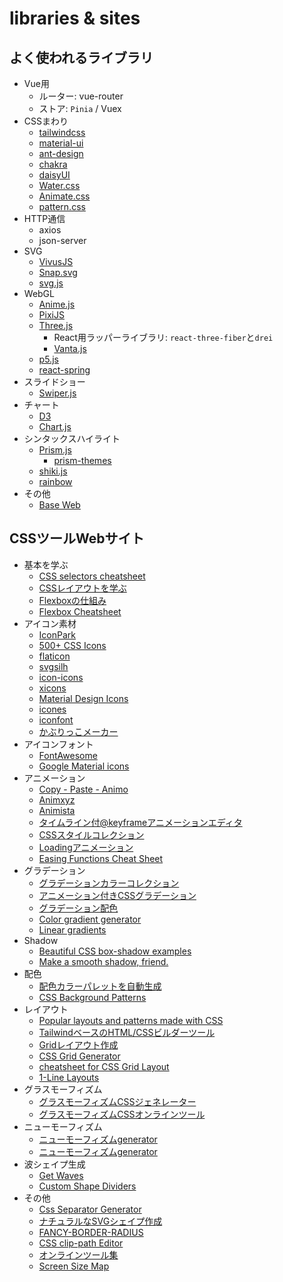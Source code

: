 # libraries & sites

## よく使われるライブラリ

- Vue用
    - ルーター: vue-router
    - ストア: `Pinia` / Vuex
- CSSまわり
    - [tailwindcss](https://tailwindcss.com)
    - [material-ui](https://github.com/mui/material-ui)
    - [ant-design](https://github.com/ant-design/ant-design/)
    - [chakra](https://github.com/chakra-ui/chakra-ui)
    - [daisyUI](https://github.com/saadeghi/daisyui)
    - [Water.css](https://watercss.kognise.dev)
    - [Animate.css](https://animate.style)
    - [pattern.css](https://bansal.io/pattern-css#installation)
- HTTP通信
    - axios
    - json-server
- SVG
    - [VivusJS](https://github.com/maxwellito/vivus#vivusjs)
    - [Snap.svg](https://github.com/adobe-webplatform/Snap.svg)
    - [svg.js](https://github.com/svgdotjs/svg.js)
- WebGL
    - [Anime.js](https://animejs.com)
    - [PixiJS](https://pixijs.com/)
    - [Three.js](https://github.com/mrdoob/three.js)
        - React用ラッパーライブラリ: `react-three-fiber`と`drei`
        - [Vanta.js](https://www.vantajs.com)
    - [p5.js](https://github.com/processing/p5.js)
    - [react-spring](https://github.com/pmndrs/react-spring)
- スライドショー
    - [Swiper.js](https://swiperjs.com)
- チャート
    - [D3](https://github.com/d3/d3)
    - [Chart.js](https://www.chartjs.org/docs/latest/)
- シンタックスハイライト
    - [Prism.js](https://github.com/PrismJS/prism/)
        - [prism-themes](https://github.com/PrismJS/prism-themes)
    - [shiki.js](https://github.com/shikijs/shiki)
    - [rainbow](https://craig.is/making/rainbows)
- その他
    - [Base Web](https://baseweb.design)

## CSSツールWebサイト

- 基本を学ぶ
    - [CSS selectors cheatsheet](https://frontend30.com/css-selectors-cheatsheet/)
    - [CSSレイアウトを学ぶ](https://ja.learnlayout.com)
    - [Flexboxの仕組み](https://www.flexo.icu)
    - [Flexbox Cheatsheet](https://jonibologna.com/blog/flexbox-cheatsheet)
- アイコン素材
    - [IconPark](https://iconpark.oceanengine.com/official)
    - [500+ CSS Icons](https://css.gg)
    - [flaticon](https://www.flaticon.com)
    - [svgsilh](https://svgsilh.com/2196f3/)
    - [icon-icons](https://icon-icons.com)
    - [xicons](https://www.xicons.org/#/)
    - [Material Design Icons](https://materialdesignicons.com)
    - [icones](https://icones.js.org)
    - [iconfont](https://www.iconfont.cn)
    - [かぶりっこメーカー](https://www.iconpon.com/iconmaker/km/)
- アイコンフォント
    - [FontAwesome](https://fontawesome.com)
    - [Google Material icons](https://fonts.google.com/icons?selected=Material+Icons)
- アニメーション
    - [Copy - Paste - Animo](https://cssanimo.netlify.app)
    - [Animxyz](https://animxyz.com)
    - [Animista](https://animista.net/play/basic/scale-down)
    - [タイムライン付@keyframeアニメーションエディタ](https://keyframes.app/)
    - [CSSスタイルコレクション](https://www.csswand.dev)
    - [Loadingアニメーション](https://epic-spinners.epicmax.co)
    - [Easing Functions Cheat Sheet](https://easings.net/en)
- グラデーション
    - [グラデーションカラーコレクション](https://hypercolor.dev/)
    - [アニメーション付きCSSグラデーション](https://fuze.8bit.codes)
    - [グラデーション配色](https://www.conic.style)
    - [Color gradient generator](https://mybrandnewlogo.com/color-gradient-generator)
    - [Linear gradients](https://larsenwork.com/easing-gradients/)
- Shadow
    - [Beautiful CSS box-shadow examples](https://getcssscan.com/css-box-shadow-examples)
    - [Make a smooth shadow, friend.](https://shadows.brumm.af)
- 配色
    - [配色カラーパレットを自動生成](https://mycolor.space/)
    - [CSS Background Patterns](https://www.magicpattern.design/tools/css-backgrounds)
- レイアウト
    - [Popular layouts and patterns made with CSS](https://csslayout.io)
    - [TailwindベースのHTML/CSSビルダーツール](https://mertjf.github.io/tailblocks/)
    - [Gridレイアウト作成](https://grid.layoutit.com/)
    - [CSS Grid Generator](https://cssgrid-generator.netlify.com/)
    - [cheatsheet for CSS Grid Layout](http://grid.malven.co/)
    - [1-Line Layouts](https://1linelayouts.glitch.me)
- グラスモーフィズム
    - [グラスモーフィズムCSSジェネレーター](https://hype4.academy/tools/glassmorphism-generator)
    - [グラスモーフィズムCSSオンラインツール](http://santhoshsivan.com/glass.html)
- ニューモーフィズム
    - [ニューモーフィズムgenerator](https://neumorphism.io)
    - [ニューモーフィズムgenerator](https://neumorphic.design)
- 波シェイプ生成
    - [Get Waves](https://getwaves.io)
    - [Custom Shape Dividers](https://www.shapedivider.app)
- その他
    - [Css Separator Generator](https://wweb.dev/resources/css-separator-generator)
    - [ナチュラルなSVGシェイプ作成](https://passionhacks.com/blob-maker/?n=1&e=6&gw=6&se=null&c=d1d8e0&o=0)
    - [FANCY-BORDER-RADIUS](https://9elements.github.io/fancy-border-radius/)
    - [CSS clip-path Editor](https://codepen.io/stoumann/full/abZxoOM)
    - [オンラインツール集](https://omatsuri.app)
    - [Screen Size Map](https://screensizemap.com)
